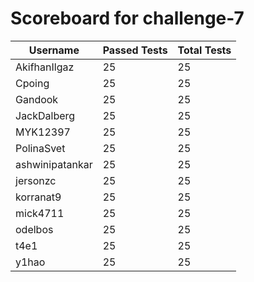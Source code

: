 # Scoreboard for challenge-7
| Username   | Passed Tests | Total Tests |
|------------|--------------|-------------|
| AkifhanIlgaz | 25 | 25 |
| Cpoing | 25 | 25 |
| Gandook | 25 | 25 |
| JackDalberg | 25 | 25 |
| MYK12397 | 25 | 25 |
| PolinaSvet | 25 | 25 |
| ashwinipatankar | 25 | 25 |
| jersonzc | 25 | 25 |
| korranat9 | 25 | 25 |
| mick4711 | 25 | 25 |
| odelbos | 25 | 25 |
| t4e1 | 25 | 25 |
| y1hao | 25 | 25 |
